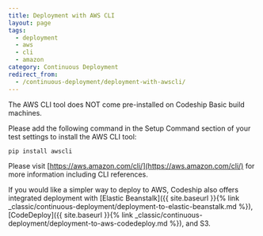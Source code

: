 ```yaml
---
title: Deployment with AWS CLI
layout: page
tags:
  - deployment
  - aws
  - cli
  - amazon
category: Continuous Deployment
redirect_from:
  - /continuous-deployment/deployment-with-awscli/
---
```

The AWS CLI tool does NOT come pre-installed on Codeship Basic build machines.

Please add the following command in the Setup Command section of your test settings to install the AWS CLI tool:

```bash
pip install awscli
```

Please visit [https://aws.amazon.com/cli/](https://aws.amazon.com/cli/) for more information including CLI references.

If you would like a simpler way to deploy to AWS, Codeship also offers integrated deployment with [Elastic Beanstalk]({{ site.baseurl }}{% link _classic/continuous-deployment/deployment-to-elastic-beanstalk.md %}), [CodeDeploy]({{ site.baseurl }}{% link _classic/continuous-deployment/deployment-to-aws-codedeploy.md %}), and S3.
